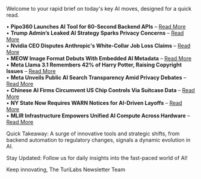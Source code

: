 <p>Welcome to your rapid brief on today's key AI moves, designed for a quick read.</p>
<p>• <strong>Pipo360 Launches AI Tool for 60-Second Backend APIs</strong> – <a href="https://pipo360.xyz">Read More</a><br />
• <strong>Trump Admin’s Leaked AI Strategy Sparks Privacy Concerns</strong> – <a href="https://www.theregister.com/2025/06/10/trump_admin_leak_government_ai_plans/">Read More</a><br />
• <strong>Nvidia CEO Disputes Anthropic's White-Collar Job Loss Claims</strong> – <a href="https://www.tomshardware.com/tech-industry/artificial-intelligence/nvidia-ceo-slams-anthropic-chief-over-claims-of-job-eliminations-says-many-jobs-are-going-to-be-created">Read More</a><br />
• <strong>MEOW Image Format Debuts With Embedded AI Metadata</strong> – <a href="https://github.com/Kuberwastaken/meow">Read More</a><br />
• <strong>Meta Llama 3.1 Remembers 42% of Harry Potter, Raising Copyright Issues</strong> – <a href="https://www.understandingai.org/p/metas-llama-31-can-recall-42-percent">Read More</a><br />
• <strong>Meta Unveils Public AI Search Transparency Amid Privacy Debates</strong> – <a href="https://www.bbc.com/news/articles/c0573lj172jo">Read More</a><br />
• <strong>Chinese AI Firms Circumvent US Chip Controls Via Suitcase Data</strong> – <a href="https://www.wsj.com/tech/china-ai-chip-curb-suitcases-7c47dab1">Read More</a><br />
• <strong>NY State Now Requires WARN Notices for AI-Driven Layoffs</strong> – <a href="https://www.bloomberg.com/news/newsletters/2025-06-12/new-york-state-updates-warn-notices-to-identify-layoffs-tied-to-ai">Read More</a><br />
• <strong>MLIR Infrastructure Empowers Unified AI Compute Across Hardware</strong> – <a href="https://www.modular.com/blog/democratizing-ai-compute-part-8-what-about-the-mlir-compiler-infrastructure">Read More</a></p>
<p>Quick Takeaway: A surge of innovative tools and strategic shifts, from backend automation to regulatory changes, signals a dynamic evolution in AI.</p>
<p>Stay Updated: Follow us for daily insights into the fast-paced world of AI!</p>
<p>Keep innovating,
The TuriLabs Newsletter Team</p>